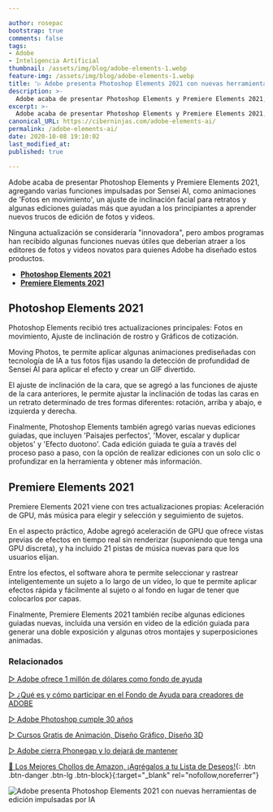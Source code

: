 ```yaml
---

author: rosepac
bootstrap: true
comments: false
tags:
- Adobe
- Inteligencia Artificial
thumbnail: /assets/img/blog/adobe-elements-1.webp
feature-img: /assets/img/blog/adobe-elements-1.webp
title: '▷ Adobe presenta Photoshop Elements 2021 con nuevas herramientas de edición impulsadas por IA'
description: >-
  Adobe acaba de presentar Photoshop Elements y Premiere Elements 2021, agregando varias funciones impulsadas por Sensei AI como animaciones de fotos en movimiento.
excerpt: >-
  Adobe acaba de presentar Photoshop Elements y Premiere Elements 2021, agregando varias funciones impulsadas por Sensei AI como animaciones de fotos en movimiento.
canonical_URL: https://ciberninjas.com/adobe-elements-ai/
permalink: /adobe-elements-ai/
date: 2020-10-08 19:10:02
last_modified_at:
published: true

---
```


Adobe acaba de presentar Photoshop Elements y Premiere Elements 2021, agregando varias funciones impulsadas por Sensei AI, como animaciones de 'Fotos en movimiento', un ajuste de inclinación facial para retratos y algunas ediciones guiadas más que ayudan a los principiantes a aprender nuevos trucos de edición de fotos y videos.

Ninguna actualización se consideraría "innovadora", pero ambos programas han recibido algunas funciones nuevas útiles que deberían atraer a los editores de fotos y videos novatos para quienes Adobe ha diseñado estos productos.

- [**Photoshop Elements 2021**](#photoshop-elements-2021)
- [**Premiere Elements 2021**](#premiere-elements-2021)

## **Photoshop Elements 2021**

Photoshop Elements recibió tres actualizaciones principales: Fotos en movimiento, Ajuste de inclinación de rostro y Gráficos de cotización.

Moving Photos, te permite aplicar algunas animaciones prediseñadas con tecnología de IA a tus fotos fijas usando la detección de profundidad de Sensei AI para aplicar el efecto y crear un GIF divertido.

El ajuste de inclinación de la cara, que se agregó a las funciones de ajuste de la cara anteriores, le permite ajustar la inclinación de todas las caras en un retrato determinado de tres formas diferentes: rotación, arriba y abajo, e izquierda y derecha.

Finalmente, Photoshop Elements también agregó varias nuevas ediciones guiadas, que incluyen 'Paisajes perfectos', 'Mover, escalar y duplicar objetos' y 'Efecto duotono'. Cada edición guiada te guía a través del proceso paso a paso, con la opción de realizar ediciones con un solo clic o profundizar en la herramienta y obtener más información.

## **Premiere Elements 2021**

Premiere Elements 2021 viene con tres actualizaciones propias: Aceleración de GPU, más música para elegir y selección y seguimiento de sujetos.

En el aspecto práctico, Adobe agregó aceleración de GPU que ofrece vistas previas de efectos en tiempo real sin renderizar (suponiendo que tenga una GPU discreta), y ha incluido 21 pistas de música nuevas para que los usuarios elijan.

Entre los efectos, el software ahora te permite seleccionar y rastrear inteligentemente un sujeto a lo largo de un vídeo, lo que te permite aplicar efectos rápida y fácilmente al sujeto o al fondo en lugar de tener que colocarlos por capas.

Finalmente, Premiere Elements 2021 también recibe algunas ediciones guiadas nuevas, incluida una versión en video de la edición guiada para generar una doble exposición y algunas otros montajes y superposiciones animadas.

### **Relacionados** <!-- omit in toc -->

[▷ Adobe ofrece 1 millón de dólares como fondo de ayuda](https://ciberninjas.com/adobe-fondo-creadores/)

[▷ ¿Qué es y cómo participar en el Fondo de Ayuda para creadores de ADOBE](https://ciberninjas.com/fondo-ayuda-creadores-adobe/)

[▷ Adobe Photoshop cumple 30 años](https://ciberninjas.com/cumpleanos-photoshop-cambios-e-inteligencia-artificial/)

[▷ Cursos Gratis de Animación, Diseño Gráfico, Diseño 3D](https://ciberninjas.com/cursos-animacion-diseno/)

[▷ Adobe cierra Phonegap y lo dejará de mantener](https://ciberninjas.com/cierra-adobe-phonegap-y-build/)

[🛒 Los Mejores Chollos de Amazon, ¡Agrégalos a tu Lista de Deseos!](/amazon/ "Los Mejores Chollos de Amazon, Ofertas Flash, Black Monday y Amazon Prime Day"){: .btn .btn-danger .btn-lg .btn-block}{:target="_blank" rel="nofollow,noreferrer"}

![Adobe presenta Photoshop Elements 2021 con nuevas herramientas de edición impulsadas por IA](/assets/img/blog/adobe-elements-1.webp "Adobe presenta Photoshop Elements 2021 con nuevas herramientas de edición impulsadas por IA")